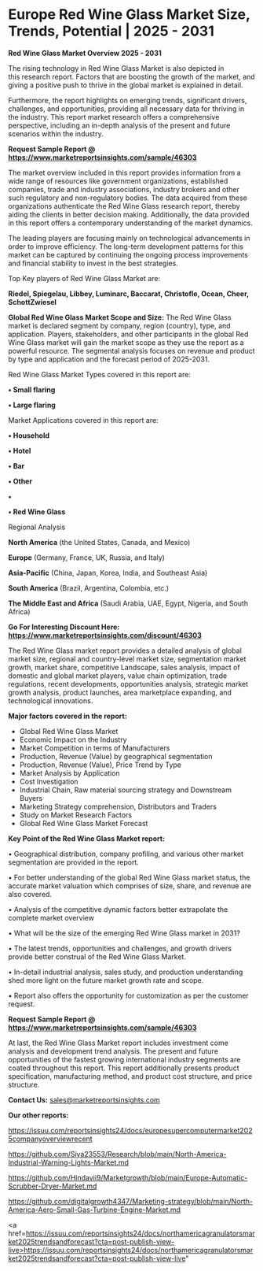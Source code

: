 # Europe Red Wine Glass Market Size, Trends, Potential | 2025 - 2031

<Strong> Red Wine Glass Market Overview 2025 - 2031</strong>

The rising technology in Red Wine Glass Market is also depicted in this research report. Factors that are boosting the growth of the market, and giving a positive push to thrive in the global market is explained in detail.

Furthermore, the report highlights on emerging trends, significant drivers, challenges, and opportunities, providing all necessary data for thriving in the industry. This report market research offers a comprehensive perspective, including an in-depth analysis of the present and future scenarios within the industry.

<strong>Request Sample Report @ <a href=https://www.marketreportsinsights.com/sample/46303>https://www.marketreportsinsights.com/sample/46303</a></strong>

The market overview included in this report provides information from a wide range of resources like government organizations, established companies, trade and industry associations, industry brokers and other such regulatory and non-regulatory bodies. The data acquired from these organizations authenticate the Red Wine Glass research report, thereby aiding the clients in better decision making. Additionally, the data provided in this report offers a contemporary understanding of the market dynamics.

The leading players are focusing mainly on technological advancements in order to improve efficiency. The long-term development patterns for this market can be captured by continuing the ongoing process improvements and financial stability to invest in the best strategies.

Top Key players of Red Wine Glass Market are:

<strong>Riedel, Spiegelau, Libbey, Luminarc, Baccarat, Christofle, Ocean, Cheer, SchottZwiesel</strong>

<strong><b>Global Red Wine Glass Market Scope and Size:</b></strong>
The Red Wine Glass market is declared segment by company, region (country), type, and application. Players, stakeholders, and other participants in the global Red Wine Glass market will gain the market scope as they use the report as a powerful resource. The segmental analysis focuses on revenue and product by type and application and the forecast period of 2025-2031.

Red Wine Glass Market Types covered in this report are:

<strong>•  Small flaring

•  Large flaring</strong>

Market Applications covered in this report are:

<strong>•  Household

•  Hotel

•  Bar

•  Other

•  

•  Red Wine Glass</strong> 

Regional Analysis

<strong>North America</strong> (the United States, Canada, and Mexico)

<strong>Europe</strong> (Germany, France, UK, Russia, and Italy)

<strong>Asia-Pacific</strong> (China, Japan, Korea, India, and Southeast Asia)

<strong>South America</strong> (Brazil, Argentina, Colombia, etc.)

<strong>The Middle East and Africa</strong> (Saudi Arabia, UAE, Egypt, Nigeria, and South Africa)

<strong>Go For Interesting Discount Here: <a href=https://www.marketreportsinsights.com/discount/46303>https://www.marketreportsinsights.com/discount/46303</a></strong>

The Red Wine Glass market report provides a detailed analysis of global market size, regional and country-level market size, segmentation market growth, market share, competitive Landscape, sales analysis, impact of domestic and global market players, value chain optimization, trade regulations, recent developments, opportunities analysis, strategic market growth analysis, product launches, area marketplace expanding, and technological innovations.

<strong><b>Major factors covered in the report:</b></strong>
<ul>
  <li>Global Red Wine Glass Market </li>
  <li>Economic Impact on the Industry</li>
  <li>Market Competition in terms of Manufacturers</li>
  <li>Production, Revenue (Value) by geographical segmentation</li>
  <li>Production, Revenue (Value), Price Trend by Type</li>
  <li>Market Analysis by Application</li>
  <li>Cost Investigation</li>
  <li>Industrial Chain, Raw material sourcing strategy and Downstream Buyers</li>
  <li>Marketing Strategy comprehension, Distributors and Traders</li>
  <li>Study on Market Research Factors</li>
  <li>Global Red Wine Glass Market Forecast</li>
</ul>

<strong><b>Key Point of the Red Wine Glass Market report:</b></strong>

• Geographical distribution, company profiling, and various other market segmentation are provided in the report.

• For better understanding of the global Red Wine Glass market status, the accurate market valuation which comprises of size, share, and revenue are also covered.

• Analysis of the competitive dynamic factors better extrapolate the complete market overview

• What will be the size of the emerging Red Wine Glass market in 2031?

• The latest trends, opportunities and challenges, and growth drivers provide better construal of the Red Wine Glass Market.

• In-detail industrial analysis, sales study, and production understanding shed more light on the future market growth rate and scope.

• Report also offers the opportunity for customization as per the customer request.

<strong>Request Sample Report @ <a href=https://www.marketreportsinsights.com/sample/46303>https://www.marketreportsinsights.com/sample/46303</a></strong>

At last, the Red Wine Glass Market report includes investment come analysis and development trend analysis. The present and future opportunities of the fastest growing international industry segments are coated throughout this report. This report additionally presents product specification, manufacturing method, and product cost structure, and price structure.

<strong>Contact Us:</strong>
sales@marketreportsinsights.com

<strong>Our other reports:</strong>

<a href=https://issuu.com/reportsinsights24/docs/europesupercomputermarket2025companyoverviewrecent>https://issuu.com/reportsinsights24/docs/europesupercomputermarket2025companyoverviewrecent</a>

<a href=https://github.com/Siya23553/Research/blob/main/North-America-Industrial-Warning-Lights-Market.md>https://github.com/Siya23553/Research/blob/main/North-America-Industrial-Warning-Lights-Market.md</a>

<a href=https://github.com/Hindavii9/Marketgrowth/blob/main/Europe-Automatic-Scrubber-Dryer-Market.md>https://github.com/Hindavii9/Marketgrowth/blob/main/Europe-Automatic-Scrubber-Dryer-Market.md</a>

<a href=https://github.com/digitalgrowth4347/Marketing-strategy/blob/main/North-America-Aero-Small-Gas-Turbine-Engine-Market.md>https://github.com/digitalgrowth4347/Marketing-strategy/blob/main/North-America-Aero-Small-Gas-Turbine-Engine-Market.md</a>

<a href=https://issuu.com/reportsinsights24/docs/northamericagranulatorsmarket2025trendsandforecast?cta=post-publish-view-live>https://issuu.com/reportsinsights24/docs/northamericagranulatorsmarket2025trendsandforecast?cta=post-publish-view-live</a>"
